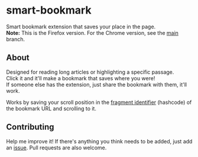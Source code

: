 # smart-bookmark
Smart bookmark extension that saves your place in the page.  
**Note:** This is the Firefox version. For the Chrome version, see the [main](https://github.com/barhatsor/smart-bookmark/tree/main) branch.

## About
Designed for reading long articles or highlighting a specific passage.  
Click it and it'll make a bookmark that saves where you were!  
If someone else has the extension, just share the bookmark with them, it'll work.

Works by saving your scroll position in the [fragment identifier](https://en.wikipedia.org/wiki/URI_fragment) (hashcode) of the bookmark URL and scrolling to it.

## Contributing
Help me improve it! If there's anything you think needs to be added, just add an [issue](https://github.com/barhatsor/smart-bookmark/issues/new). Pull requests are also welcome.
